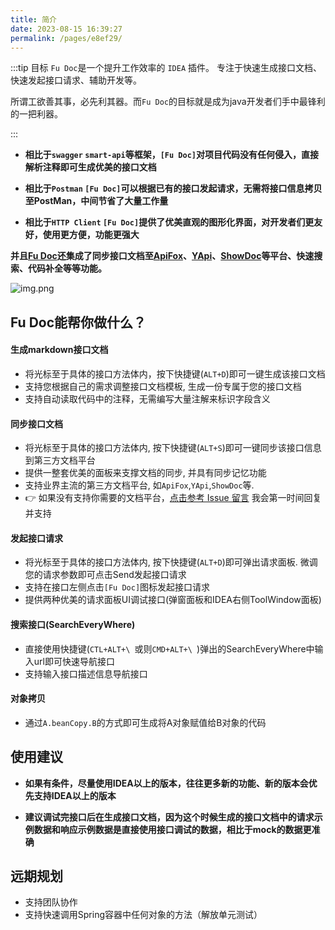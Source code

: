 ```yaml
---
title: 简介
date: 2023-08-15 16:39:27
permalink: /pages/e8ef29/
---
```



:::tip 目标
`Fu Doc`是一个提升工作效率的 `IDEA` 插件。 专注于快速生成接口文档、快速发起接口请求、辅助开发等。 

所谓工欲善其事，必先利其器。而`Fu Doc`的目标就是成为java开发者们手中最锋利的一把利器。

:::

- **相比于`swagger` `smart-api`等框架，`[Fu Doc]`对项目代码没有任何侵入，直接解析注释即可生成优美的接口文档**

- **相比于`Postman` `[Fu Doc]`可以根据已有的接口发起请求，无需将接口信息拷贝至PostMan，中间节省了大量工作量**

- **相比于`HTTP Client` `[Fu Doc]`提供了优美直观的图形化界面，对开发者们更友好，使用更方便，功能更强大**


**并且[Fu Doc](https://github.com/baomidou/mybatis-plus)还集成了同步接口文档至[ApiFox](https://apifox.com/)、[YApi](http://yapi.mglicai.com/)、[ShowDoc](https://www.showdoc.com.cn/)等平台、快速搜索、代码补全等等功能。**

![img.png](/img/guide/guide.png)

## Fu Doc能帮你做什么？


#### 生成markdown接口文档
- 将光标至于具体的接口方法体内，按下快捷键(`ALT+D`)即可一键生成该接口文档
- 支持您根据自己的需求调整接口文档模板, 生成一份专属于您的接口文档
- 支持自动读取代码中的注释，无需编写大量注解来标识字段含义

#### 同步接口文档
- 将光标至于具体的接口方法体内, 按下快捷键(`ALT+S`)即可一键同步该接口信息到第三方文档平台
- 提供一整套优美的面板来支撑文档的同步, 并具有同步记忆功能
- 支持业界主流的第三方文档平台, 如`ApiFox`,`YApi`,`ShowDoc`等.  
- 👉 如果没有支持你需要的文档平台，[点击参考 Issue 留言](https://github.com/baomidou/mybatis-plus/pull/1550/files) 我会第一时间回复并支持

#### 发起接口请求
- 将光标至于具体的接口方法体内, 按下快捷键(`ALT+D`)即可弹出请求面板. 微调您的请求参数即可点击Send发起接口请求
- 支持在接口左侧点击`[Fu Doc]`图标发起接口请求
- 提供两种优美的请求面板UI调试接口(弹窗面板和IDEA右侧ToolWindow面板)


#### 搜索接口(SearchEveryWhere)
- 直接使用快捷键(`CTL+ALT+\ `或则`CMD+ALT+\ `)弹出的SearchEveryWhere中输入url即可快速导航接口
- 支持输入接口描述信息导航接口

#### 对象拷贝
- 通过`A.beanCopy.B`的方式即可生成将A对象赋值给B对象的代码




## 使用建议

- **如果有条件，尽量使用IDEA<Badge text="2022.2 +" />以上的版本，往往更多新的功能、新的版本会优先支持IDEA<Badge text="2022.2 +" />以上的版本**

- **建议调试完接口后在生成接口文档，因为这个时候生成的接口文档中的请求示例数据和响应示例数据是直接使用接口调试的数据，相比于mock的数据更准确**




## 远期规划

- 支持团队协作
- 支持快速调用Spring容器中任何对象的方法（解放单元测试）